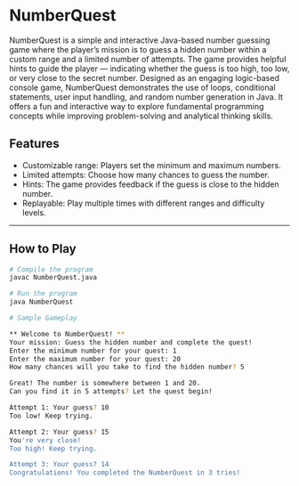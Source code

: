 # NumberQuest

NumberQuest is a simple and interactive Java-based number guessing game where the player’s mission is to guess a hidden number within a custom range and a limited number of attempts. The game provides helpful hints to guide the player — indicating whether the guess is too high, too low, or very close to the secret number. Designed as an engaging logic-based console game, NumberQuest demonstrates the use of loops, conditional statements, user input handling, and random number generation in Java. It offers a fun and interactive way to explore fundamental programming concepts while improving problem-solving and analytical thinking skills.

## Features

- Customizable range: Players set the minimum and maximum numbers.
- Limited attempts: Choose how many chances to guess the number.
- Hints: The game provides feedback if the guess is close to the hidden number.
- Replayable: Play multiple times with different ranges and difficulty levels.

---

## How to Play

```bash
# Compile the program
javac NumberQuest.java

# Run the program
java NumberQuest

# Sample Gameplay

** Welcome to NumberQuest! **
Your mission: Guess the hidden number and complete the quest!
Enter the minimum number for your quest: 1
Enter the maximum number for your quest: 20
How many chances will you take to find the hidden number? 5

Great! The number is somewhere between 1 and 20.
Can you find it in 5 attempts? Let the quest begin!

Attempt 1: Your guess? 10
Too low! Keep trying.

Attempt 2: Your guess? 15
You're very close!
Too high! Keep trying.

Attempt 3: Your guess? 14
Congratulations! You completed the NumberQuest in 3 tries!

